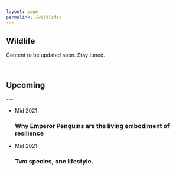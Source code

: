 ```yaml
---
layout: page
permalink: /wildlife/
---
```


<h2>Wildlife</h2>

Content to be updated soon. Stay tuned.

<br>
<h2 class="post-list-heading">Upcoming</h2>
---
<br>
<ul class="post-list"><li><span class="post-meta">Mid 2021</span>
        <h3>
          <a class="post-link">
            Why Emperor Penguins are the living embodiment of resilience
          </a>
        </h3></li><li><span class="post-meta">Mid 2021</span>
        <h3>
          <a class="post-link">
            Two species, one lifestyle.
          </a>
        </h3></li>
        </ul>